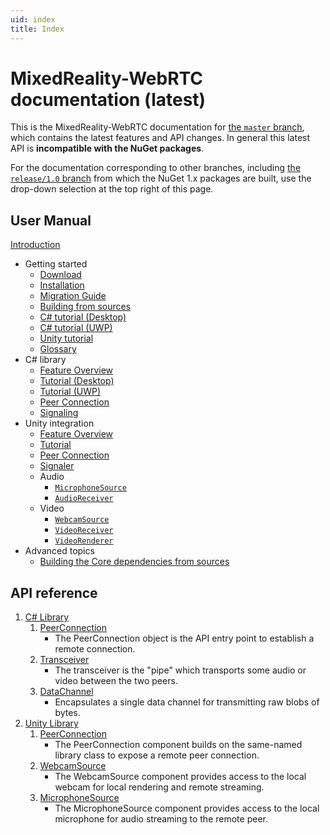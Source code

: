 ```yaml
---
uid: index
title: Index
---
```

# MixedReality-WebRTC documentation (latest)

This is the MixedReality-WebRTC documentation for [the `master` branch](https://github.com/microsoft/MixedReality-WebRTC/tree/master/), which contains the latest features and API changes. In general this latest API is **incompatible with the NuGet packages**.

For the documentation corresponding to other branches, including [the `release/1.0` branch](https://github.com/microsoft/MixedReality-WebRTC/tree/release/1.0/) from which the NuGet 1.x packages are built, use the drop-down selection at the top right of this page.

## User Manual

[Introduction](manual/introduction.md)

- Getting started
  - [Download](manual/download.md)
  - [Installation](manual/installation.md)
  - [Migration Guide](manual/migration-guide.md)
  - [Building from sources](manual/building.md)
  - [C# tutorial (Desktop)](manual/cs/helloworld-cs-core3.md)
  - [C# tutorial (UWP)](manual/cs/helloworld-cs-uwp.md)
  - [Unity tutorial](manual/unity/helloworld-unity.md)
  - [Glossary](manual/glossary.md)
- C# library
  - [Feature Overview](manual/cs/cs.md)
  - [Tutorial (Desktop)](manual/cs/helloworld-cs-core3.md)
  - [Tutorial (UWP)](manual/cs/helloworld-cs-uwp.md)
  - [Peer Connection](manual/cs/cs-peerconnection.md)
  - [Signaling](manual/cs/cs-signaling.md)
- Unity integration
  - [Feature Overview](manual/unity/unity-integration.md)
  - [Tutorial](manual/unity/helloworld-unity.md)
  - [Peer Connection](manual/unity/unity-peerconnection.md)
  - [Signaler](manual/unity/unity-signaler.md)
  - Audio
    - [`MicrophoneSource`](manual/unity/unity-microphonesource.md)
    - [`AudioReceiver`](manual/unity/unity-remoteaudiosource.md)
  - Video
    - [`WebcamSource`](manual/unity/unity-localvideosource.md)
    - [`VideoReceiver`](manual/unity/unity-remotevideosource.md)
    - [`VideoRenderer`](manual/unity/unity-mediaplayer.md)
- Advanced topics
  - [Building the Core dependencies from sources](manual/building-core.md)

## API reference

1. [C# Library](xref:Microsoft.MixedReality.WebRTC)
   1. [PeerConnection](xref:Microsoft.MixedReality.WebRTC.PeerConnection)
      - The PeerConnection object is the API entry point to establish a remote connection.
   2. [Transceiver](xref:Microsoft.MixedReality.WebRTC.Transceiver)
      - The transceiver is the "pipe" which transports some audio or video between the two peers.
   3. [DataChannel](xref:Microsoft.MixedReality.WebRTC.DataChannel)
      - Encapsulates a single data channel for transmitting raw blobs of bytes.
2. [Unity Library](xref:Microsoft.MixedReality.WebRTC.Unity)
   1. [PeerConnection](xref:Microsoft.MixedReality.WebRTC.Unity.PeerConnection)
      - The PeerConnection component builds on the same-named library class to expose a remote peer connection.
   2. [WebcamSource](xref:Microsoft.MixedReality.WebRTC.Unity.WebcamSource)
      - The WebcamSource component provides access to the local webcam for local rendering and remote streaming.
   3. [MicrophoneSource](xref:Microsoft.MixedReality.WebRTC.Unity.MicrophoneSource)
      - The MicrophoneSource component provides access to the local microphone for audio streaming to the remote peer.
